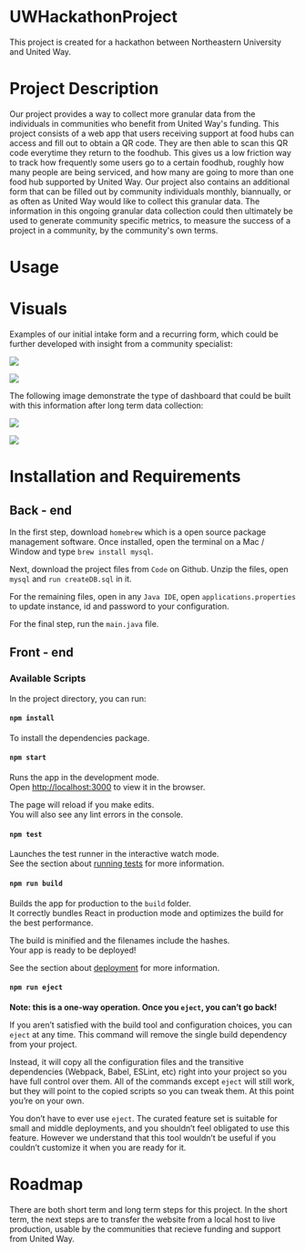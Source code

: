 # UWHackathonProject
This project is created for a hackathon between Northeastern University and United Way.

# Project Description

Our project provides a way to collect more granular data from the individuals in communities who benefit from United Way's funding. This project consists of a web app that users receiving support at food hubs can access and fill out to obtain a QR code. They are then able to scan this QR code everytime they return to the foodhub. This gives us a low friction way to track how frequently some users go to a certain foodhub, roughly how many people are being serviced, and how many are going to more than one food hub supported by United Way. Our project also contains an additional form that can be filled out by community individuals monthly, biannually, or as often as United Way would like to collect this granular data. The information in this ongoing granular data collection could then ultimately be used to generate community specific metrics, to measure the success of a project in a community, by the community's own terms.

# Usage



# Visuals

Examples of our initial intake form and a recurring form, which could be further developed with insight from a community specialist:

![](sign_up.png)

![](survey.png)

The following image demonstrate the type of dashboard that could be built with this information after long term data collection:

![](View_Current_Projects_Dashboard.PNG)

![](Evaluate_New_Projects_Dashboard.PNG)

# Installation and Requirements

## Back - end

In the first step, download `homebrew` which is a open source package management software. Once installed, open the terminal on a Mac / Window and type `brew install mysql`. <br>

Next, download the project files from `Code` on Github. Unzip the files, open `mysql` and `run createDB.sql` in it. <br>

For the remaining files, open in any `Java IDE`, open `applications.properties` to update instance, id and password to your configuration.

For the final step, run the `main.java` file.

## Front - end
### Available Scripts

In the project directory, you can run:

#### `npm install`
To install the dependencies package.

#### `npm start`

Runs the app in the development mode.<br>
Open [http://localhost:3000](http://localhost:3000) to view it in the browser.

The page will reload if you make edits.<br>
You will also see any lint errors in the console.

#### `npm test`

Launches the test runner in the interactive watch mode.<br>
See the section about [running tests](https://facebook.github.io/create-react-app/docs/running-tests) for more information.

#### `npm run build`

Builds the app for production to the `build` folder.<br>
It correctly bundles React in production mode and optimizes the build for the best performance.

The build is minified and the filenames include the hashes.<br>
Your app is ready to be deployed!

See the section about [deployment](https://facebook.github.io/create-react-app/docs/deployment) for more information.

#### `npm run eject`

**Note: this is a one-way operation. Once you `eject`, you can’t go back!**

If you aren’t satisfied with the build tool and configuration choices, you can `eject` at any time. This command will remove the single build dependency from your project.

Instead, it will copy all the configuration files and the transitive dependencies (Webpack, Babel, ESLint, etc) right into your project so you have full control over them. All of the commands except `eject` will still work, but they will point to the copied scripts so you can tweak them. At this point you’re on your own.

You don’t have to ever use `eject`. The curated feature set is suitable for small and middle deployments, and you shouldn’t feel obligated to use this feature. However we understand that this tool wouldn’t be useful if you couldn’t customize it when you are ready for it.

# Roadmap

There are both short term and long term steps for this project. In the short term, the next steps are to transfer the website from a local host to live production, usable by the communities that recieve funding and support from United Way.
